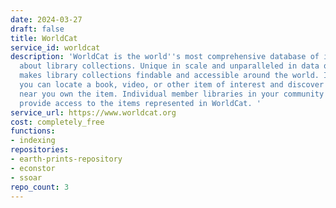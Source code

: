 ```yaml
---
date: 2024-03-27
draft: false
title: WorldCat
service_id: worldcat
description: 'WorldCat is the world''s most comprehensive database of information
  about library collections. Unique in scale and unparalleled in data quality, WorldCat
  makes library collections findable and accessible around the world. It''s where
  you can locate a book, video, or other item of interest and discover which libraries
  near you own the item. Individual member libraries in your community and elsewhere
  provide access to the items represented in WorldCat. '
service_url: https://www.worldcat.org
cost: completely_free
functions:
- indexing
repositories:
- earth-prints-repository
- econstor
- ssoar
repo_count: 3
---
```



